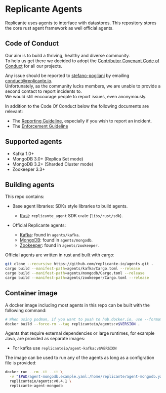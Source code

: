# Replicante Agents
Replicante uses agents to interface with datastores.
This repository stores the core rust agent framework as well official agents.


## Code of Conduct
Our aim is to build a thriving, healthy and diverse community.  
To help us get there we decided to adopt the [Contributor Covenant Code of Conduct](https://www.contributor-covenant.org/)
for all our projects.

Any issue should be reported to [stefano-pogliani](https://github.com/stefano-pogliani)
by emailing [conduct@replicante.io](mailto:conduct@replicante.io).  
Unfortunately, as the community lucks members, we are unable to provide a second contact to report incidents to.  
We would still encourage people to report issues, even anonymously.

In addition to the Code Of Conduct below the following documents are relevant:

  * The [Reporting Guideline](https://www.replicante.io/conduct/reporting), especially if you wish to report an incident.
  * The [Enforcement Guideline](https://www.replicante.io/conduct/enforcing)


## Supported agents

  * Kafka 1.0+
  * MongoDB 3.0+ (Replica Set mode)
  * MongoDB 3.2+ (Sharded Cluster mode)
  * Zookeeper 3.3+


## Building agents
This repo contains:

  * Base agent libraries: SDKs style libraries to build agents.
    * [Rust]: `replicante_agent` SDK crate (`libs/rust/sdk`).

  * Official Replicante agents:
    * [Kafka]: found in `agents/kafka`.
    * [MongoDB]: found in `agents/mongodb`.
    * [Zookeeper]: found in `agents/zookeeper`.

Official agents are written in rust and built with cargo:
```bash
git clone --recursive https://github.com/replicante-io/agents.git .
cargo build --manifest-path=agents/kafka/Cargo.toml --release
cargo build --manifest-path=agents/mongodb/Cargo.toml --release
cargo build --manifest-path=agents/zookeeper/Cargo.toml --release
```


## Container image
A docker image including most agents in this repo can be built with the following command:
```bash
# When using podman, if you want to push to hub.docker.io, use --format docker.
docker build --force-rm --tag replicanteio/agents:v$VERSION .
```

Agents that require external dependencies or large runtimes, for example Java, are provided
as separate images:

  * For kafka use `replicanteio/agent-kafka:v$VERSION`

The image can be used to run any of the agents as long as a configration file is provided:
```bash
docker run --rm -it --it \
  -v "$PWD/agent-mongodb.example.yaml:/home/replicante/agent-mongodb.yaml" \
  replicanteio/agents:v0.4.1 \
  replicante-agent-mongodb
```


[Rust]: https://www.rust-lang.org/
[Kafka]: https://kafka.apache.org/
[MongoDB]: https://www.mongodb.com/
[Zookeeper]: https://zookeeper.apache.org/
